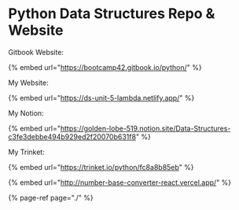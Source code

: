 # Python Data Structures Repo & Website

Gitbook Website:

{% embed url="https://bootcamp42.gitbook.io/python/" %}

My Website:

{% embed url="https://ds-unit-5-lambda.netlify.app/" %}

My Notion:

{% embed url="https://golden-lobe-519.notion.site/Data-Structures-c3fe3debbe494b929ed2f20070b631f8" %}



My Trinket:

{% embed url="https://trinket.io/python/fc8a8b85eb" %}

{% embed url="http://number-base-converter-react.vercel.app/" %}

{% page-ref page="./" %}



